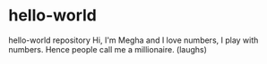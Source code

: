 # hello-world
hello-world repository
Hi, I'm Megha and I love numbers, I play with numbers.
Hence people call me a millionaire. (laughs)
